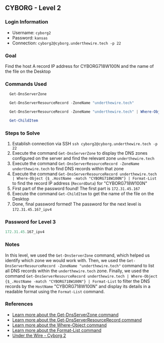 ## CYBORG - Level 2


### Login Information
- Username: `cyborg2`
- Password: `kansas`
- Connection: `cyborg2@cyborg.underthewire.tech -p 22`


### Goal
Find the host A record IP address for CYBORG718W100N and the name of the file on the Desktop


### Commands Used
```powershell
  Get-DnsServerZone
```
```powershell
  Get-DnsServerResourceRecord -ZoneName "underthewire.tech"
```
```powershell
  Get-DnsServerResourceRecord -ZoneName "underthewire.tech" | Where-Object {$_.HostName -match "CYBORG718W100N"} | Format-List
```
```powershell
  Get-ChildItem
```


### Steps to Solve
1. Establish connection via SSH `ssh cyborg2@cyborg.underthewire.tech -p 22`
2. Execute the command `Get-DnsServerZone` to display the DNS zones configured on the server and find the relevant zone `underthewire.tech`
3. Execute the command `Get-DnsServerResourceRecord -ZoneName underthewire.tech` to find DNS records within that zone
4. Execute the command `Get-DnsServerResourceRecord underthewire.tech | Where-Object {$_.HostName -match "CYBORG718W100N"} | Format-List` to find the record IP address (`RecordData`) for "CYBORG718W100N"
5. First part of the password found! The first part is `172.31.45.167`
6. Execute the command `Get-ChildItem` to get the name of the file on the Desktop
7. Done, final password formed! The password for the next level is `172.31.45.167_ipv4`


### Password for Level 3
```powershell
172.31.45.167_ipv4
```

### Notes
In this level, we used the `Get-DnsServerZone` command, which helped us identify which zone we would work with. Then, we used the `Get-DnsServerResourceRecord -ZoneName "underthewire.tech"` command to list all DNS records within the `underthewire.tech` zone. Finally, we used the command `Get-DnsServerResourceRecord underthewire.tech | Where-Object {$_.HostName -match "CYBORG718W100N"} | Format-List` to filter the DNS records by the `HostName` "CYBORG718W100N" and display its details in a readable format using the `Format-List` command.


### References
- [Learn more about the Get-DnsServerZone command](https://learn.microsoft.com/en-us/powershell/module/dnsserver/get-dnsserverzone?view=windowsserver2025-ps)
- [Learn more about the Get-DnsServerResourceRecord command](https://learn.microsoft.com/en-us/powershell/module/dnsserver/get-dnsserverresourcerecord?view=windowsserver2025-ps)
- [Learn more about the Where-Object command ](https://learn.microsoft.com/en-us/powershell/module/microsoft.powershell.core/where-object?view=powershell-7.5)
- [Learn more about the Format-List command ](https://learn.microsoft.com/en-us/powershell/module/microsoft.powershell.utility/select-object?view=powershell-7.5)
- [Under the Wire - Cyborg 2](https://underthewire.tech/cyborg-2)